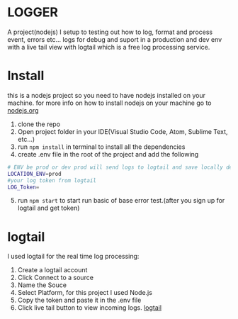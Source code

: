 # LOGGER
A project(nodejs) I setup to testing out how to log, format and process event, errors etc... logs for debug and suport in a production and dev env with a live tail view with logtail which is a free log processing service.

# Install
this is a nodejs project so you need to have nodejs installed on your machine. for more info on how to install nodejs on your machine go to [nodejs.org](nodejs.org)
1. clone the repo
2. Open project folder in your IDE(Visual Studio Code, Atom, Sublime Text, etc...)
3. run `npm install`  in terminal to install all the dependencies
4. create .env file in the root of the project and add the following
```bash
# ENV be prod or dev prod will send logs to logtail and save locally dev will only save locally
LOCATION_ENV=prod
#your log token from logtail
LOG_Token=
```
5. run `npm start` to start run basic of base error test.(after you sign up for logtail and get token)


# logtail
I used logtail for the real time log processing:
1. Create a logtail account
2. Click Connect to a source
3. Name the Souce
4. Select Platform, for this project I used Node.js
5. Copy the token and paste it in the .env file
5. Click live tail button to view incoming logs.
[logtail](https://betterstack.com/logtail)